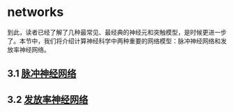 # networks

到此，读者已经了解了几种最常见、最经典的神经元和突触模型，是时候更进一步了。本节中，我们将介绍计算神经科学中两种重要的网络模型：脉冲神经网络和发放率神经网络。

## 3.1 [脉冲神经网络](networks/spiking_neural_networks.md)

## 3.2 [发放率神经网络](networks/rate_models.md)

